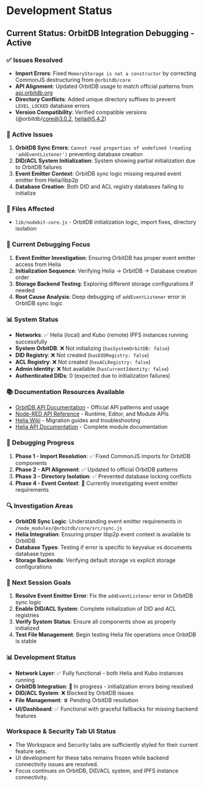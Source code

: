 # Development Status

## Current Status: OrbitDB Integration Debugging - Active

### ✅ Issues Resolved
- **Import Errors**: Fixed `MemoryStorage is not a constructor` by correcting CommonJS destructuring from `@orbitdb/core`
- **API Alignment**: Updated OrbitDB usage to match official patterns from [api.orbitdb.org](https://api.orbitdb.org/)
- **Directory Conflicts**: Added unique directory suffixes to prevent `LEVEL_LOCKED` database errors
- **Version Compatibility**: Verified compatible versions (@orbitdb/core@3.0.2, helia@5.4.2)

### 🔧 Active Issues
1. **OrbitDB Sync Errors**: `Cannot read properties of undefined (reading 'addEventListener')` preventing database creation
2. **DID/ACL System Initialization**: System showing partial initialization due to OrbitDB failures
3. **Event Emitter Context**: OrbitDB sync logic missing required event emitter from Helia/libp2p
4. **Database Creation**: Both DID and ACL registry databases failing to initialize

### 📁 Files Affected
- `lib/nodebit-core.js` - OrbitDB initialization logic, import fixes, directory isolation

### 🎯 Current Debugging Focus
1. **Event Emitter Investigation**: Ensuring OrbitDB has proper event emitter access from Helia
2. **Initialization Sequence**: Verifying Helia → OrbitDB → Database creation order
3. **Storage Backend Testing**: Exploring different storage configurations if needed
4. **Root Cause Analysis**: Deep debugging of `addEventListener` error in OrbitDB sync logic

### 📊 System Status
- **Networks**: ✅ Helia (local) and Kubo (remote) IPFS instances running successfully
- **System OrbitDB**: ❌ Not initializing (`hasSystemOrbitDB: false`)
- **DID Registry**: ❌ Not created (`hasDIDRegistry: false`)
- **ACL Registry**: ❌ Not created (`hasACLRegistry: false`)
- **Admin Identity**: ❌ Not available (`hasCurrentIdentity: false`)
- **Authenticated DIDs**: 0 (expected due to initialization failures)

### 📚 Documentation Resources Available
- [OrbitDB API Documentation](https://api.orbitdb.org/) - Official API patterns and usage
- [Node-RED API Reference](https://nodered.org/docs/api/) - Runtime, Editor, and Module APIs
- [Helia Wiki](https://github.com/ipfs/helia/wiki) - Migration guides and troubleshooting
- [Helia API Documentation](https://ipfs.github.io/helia/) - Complete module documentation

### 📝 Debugging Progress
1. **Phase 1 - Import Resolution**: ✅ Fixed CommonJS imports for OrbitDB components
2. **Phase 2 - API Alignment**: ✅ Updated to official OrbitDB patterns
3. **Phase 3 - Directory Isolation**: ✅ Prevented database locking conflicts
4. **Phase 4 - Event Context**: 🔄 Currently investigating event emitter requirements

### 🔍 Investigation Areas
- **OrbitDB Sync Logic**: Understanding event emitter requirements in `/node_modules/@orbitdb/core/src/sync.js`
- **Helia Integration**: Ensuring proper libp2p event context is available to OrbitDB
- **Database Types**: Testing if error is specific to keyvalue vs documents database types
- **Storage Backends**: Verifying default storage vs explicit storage configurations

### 🎯 Next Session Goals
1. **Resolve Event Emitter Error**: Fix the `addEventListener` error in OrbitDB sync logic
2. **Enable DID/ACL System**: Complete initialization of DID and ACL registries
3. **Verify System Status**: Ensure all components show as properly initialized
4. **Test File Management**: Begin testing Helia file operations once OrbitDB is stable

### 📊 Development Status
- **Network Layer**: ✅ Fully functional - both Helia and Kubo instances running
- **OrbitDB Integration**: 🔄 In progress - initialization errors being resolved
- **DID/ACL System**: ❌ Blocked by OrbitDB issues
- **File Management**: ⏸️ Pending OrbitDB resolution
- **UI/Dashboard**: ✅ Functional with graceful fallbacks for missing backend features

###  Workspace & Security Tab UI Status
- The Workspace and Security tabs are sufficiently styled for their current feature sets.
- UI development for these tabs remains frozen while backend connectivity issues are resolved.
- Focus continues on OrbitDB, DID/ACL system, and IPFS instance connectivity. 